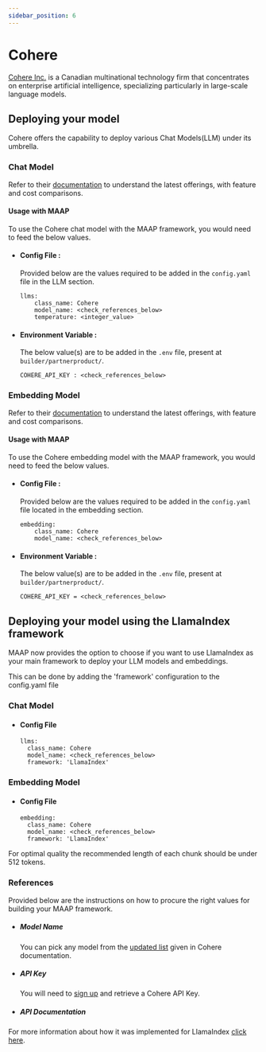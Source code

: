 ```yaml
---
sidebar_position: 6
---
```


# Cohere




[Cohere Inc.](https://cohere.com/) is a Canadian multinational technology firm that concentrates on enterprise artificial intelligence, specializing particularly in large-scale language models.

## Deploying your model
Cohere offers the capability to deploy various Chat Models(LLM) under its umbrella. 

### Chat Model
Refer to their [documentation](https://docs.cohere.com/reference/chat) to understand the latest offerings, with feature and cost comparisons.

#### Usage with MAAP
To use the Cohere chat model with the MAAP framework, you would need to feed the below values.

- #### Config File :
  Provided below are the values required to be added in the `config.yaml` file in the LLM section.
  ```
  llms:
      class_name: Cohere
      model_name: <check_references_below>
      temperature: <integer_value>
  ```

- #### Environment Variable :
  The below value(s) are to be added in the `.env` file, present at `builder/partnerproduct/`.

  ```
  COHERE_API_KEY : <check_references_below>
  ```

### Embedding Model 

Refer to their [documentation](https://docs.cohere.com/reference/embed) to understand the latest offerings, with feature and cost comparisons.

#### Usage with MAAP
To use the Cohere embedding model with the MAAP framework, you would need to feed the below values.

- #### Config File :
  Provided below are the values required to be added in the `config.yaml` file located in the embedding section.
  ```
  embedding:
      class_name: Cohere
      model_name: <check_references_below>
  ```

- #### Environment Variable :
  The below value(s) are to be added in the `.env` file, present at `builder/partnerproduct/`.

  ```
  COHERE_API_KEY = <check_references_below>
  ```

## Deploying your model using the LlamaIndex framework

MAAP now provides the option to choose if you want to use LlamaIndex as your main framework to deploy your LLM models and embeddings.

This can be done by adding the 'framework' configuration to the config.yaml file

### Chat Model

- #### Config File
  ```
  llms:
    class_name: Cohere
    model_name: <check_references_below>
    framework: 'LlamaIndex'
  ```

### Embedding Model

- #### Config File
  ```
  embedding:
    class_name: Cohere
    model_name: <check_references_below>
    framework: 'LlamaIndex'
  ```

For optimal quality the recommended length of each chunk should be under 512 tokens.

### References

Provided below are the instructions on how to procure the right values for building your MAAP framework.

- ##### Model Name
  You can pick any model from the [updated list](https://docs.cohere.com/docs/models) given in Cohere documentation.

- ##### API Key 

  You will need to [sign up](https://dashboard.cohere.com/api-keys) and retrieve a Cohere API Key.

- ##### API Documentation
 For more information about how it was implemented for LlamaIndex [click here](https://docs.cohere.com/v2/reference/embed).
